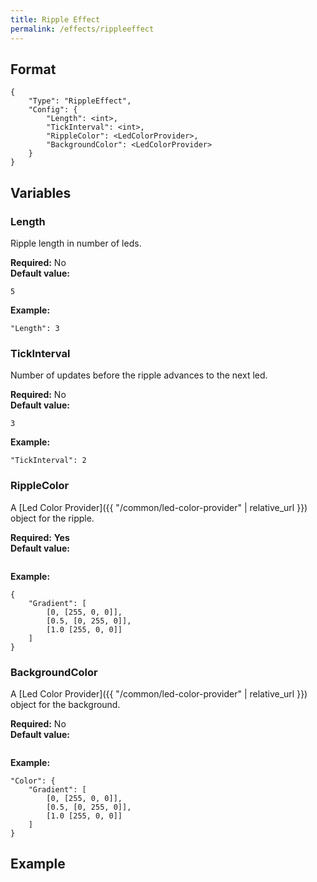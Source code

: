 ```yaml
---
title: Ripple Effect
permalink: /effects/rippleeffect
---
```


## Format

~~~
{
    "Type": "RippleEffect",
    "Config": {
        "Length": <int>,
        "TickInterval": <int>,
        "RippleColor": <LedColorProvider>,
        "BackgroundColor": <LedColorProvider>
    }
}
~~~

## Variables

### Length
<div class="variable-block" markdown="block">

Ripple length in number of leds.

**Required:** No<br>
**Default value:**
~~~
5
~~~
**Example:**
~~~
"Length": 3
~~~

</div>

### TickInterval
<div class="variable-block" markdown="block">

Number of updates before the ripple advances to the next led.

**Required:** No<br>
**Default value:**
~~~
3
~~~
**Example:**
~~~
"TickInterval": 2
~~~

</div>

### RippleColor
<div class="variable-block" markdown="block">

A [Led Color Provider]({{ "/common/led-color-provider" | relative_url }}) object for the ripple.

**Required:** **Yes**<br>
**Default value:**
~~~
~~~
**Example:**
~~~
{
    "Gradient": [
        [0, [255, 0, 0]],
        [0.5, [0, 255, 0]],
        [1.0 [255, 0, 0]]
    ]
}
~~~

</div>

### BackgroundColor
<div class="variable-block" markdown="block">

A [Led Color Provider]({{ "/common/led-color-provider" | relative_url }}) object for the background.

**Required:** No<br>
**Default value:**
~~~
~~~
**Example:**
~~~
"Color": {
    "Gradient": [
        [0, [255, 0, 0]],
        [0.5, [0, 255, 0]],
        [1.0 [255, 0, 0]]
    ]
}
~~~

</div>

## Example

~~~
~~~